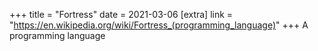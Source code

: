+++
title = "Fortress"
date = 2021-03-06
[extra]
link = "https://en.wikipedia.org/wiki/Fortress_(programming_language)"
+++
A programming language

